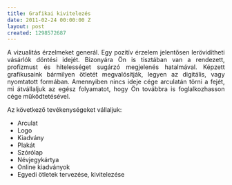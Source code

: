 ```yaml
---
title: Grafikai kivitelezés
date: 2011-02-24 00:00:00 Z
layout: post
created: 1298572687
---
```


<p style="text-align: justify;">A vizualitás érzelmeket generál. Egy pozitív érzelem jelentősen lerövidítheti vásárlók döntési idejét. Bizonyára Ön is tisztában van a rendezett, profizmust és hitelességet sugárzó megjelenés hatalmával. Képzett grafikusaink bármilyen ötletét megvalósítják, legyen az digitális, vagy nyomtatott formában. Amennyiben nincs ideje cége arculatán törni a fejét, mi átvállaljuk az egész folyamatot, hogy Ön továbbra is foglalkozhasson cége működtetésével.</p> <p>Az következő tevékenységeket vállaljuk:</p> <ul><li>Arculat</li><li>Logo</li><li>Kiadvány</li><li>Plakát</li><li>Szórólap</li><li>Névjegykártya</li><li>Online kiadványok</li><li>Egyedi ötletek tervezése, kivitelezése</li></ul>
